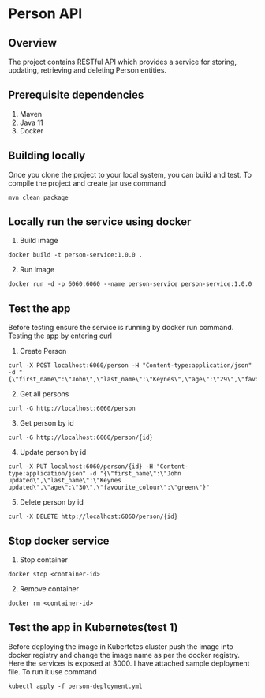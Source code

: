 # Person API

## Overview
The project contains RESTful API which provides a service for storing, updating, retrieving and deleting Person
 entities.

## Prerequisite dependencies
1. Maven
2. Java 11
3. Docker

## Building locally
Once you clone the project to your local system, you can build and test. To compile the project and create jar use
 command

```
mvn clean package
```

## Locally run the service using docker

1. Build image

```
docker build -t person-service:1.0.0 .
```

2. Run image

```
docker run -d -p 6060:6060 --name person-service person-service:1.0.0
```

## Test the app
Before testing ensure the service is running by docker run command. Testing the app by entering curl

1. Create Person

```
curl -X POST localhost:6060/person -H "Content-type:application/json" -d "{\"first_name\":\"John\",\"last_name\":\"Keynes\",\"age\":\"29\",\"favourite_colour\":\"red\"}"
```

2. Get all persons

```
curl -G http://localhost:6060/person
```

3. Get person by id

```
curl -G http://localhost:6060/person/{id}
```

4. Update person by id

```
curl -X PUT localhost:6060/person/{id} -H "Content-type:application/json" -d "{\"first_name\":\"John updated\",\"last_name\":\"Keynes updated\",\"age\":\"30\",\"favourite_colour\":\"green\"}"
```

5. Delete person by id

```
curl -X DELETE http://localhost:6060/person/{id}
```

## Stop docker service
1. Stop container

```
docker stop <container-id>
```

2. Remove container

```
docker rm <container-id>
```

## Test the app in Kubernetes(test 1)
Before deploying the image in Kubertetes cluster push the image into docker registry and change the image name as per the docker registry. Here the services is exposed at 3000. I have attached sample deployment file. To run it use command

```
kubectl apply -f person-deployment.yml
```

